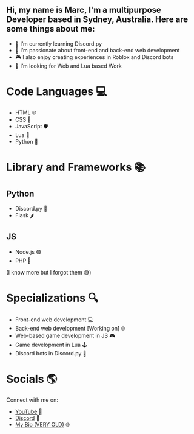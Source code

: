 ## Hi, my name is Marc, I'm a multipurpose Developer based in Sydney, Australia. Here are some things about me:

- 🌱 I’m currently learning Discord.py
- 🚀 I’m passionate about front-end and back-end web development
- 🎮 I also enjoy creating experiences in Roblox and Discord bots
- 🤝 I’m looking for Web and Lua based Work

# Code Languages 💻

- HTML 🌐
- CSS 🎨
- JavaScript 🛡️
- Lua 🔵
- Python 🐍

# Library and Frameworks 📚

## Python
- Discord.py 🤖
- Flask 🌶️

## JS
- Node.js 🟢
- PHP 🐘

(I know more but I forgot them 😅)

# Specializations 🔍

- Front-end web development 💻
- Back-end web development [Working on] 🌐
- Web-based game development in JS 🎮
- Game development in Lua 🕹️
- Discord bots in Discord.py 🤖

# Socials 🌎

Connect with me on:
- <span style="color:white;text-decoration:underline">[YouTube](https://www.youtube.com/channel/UC4S7ciPiSuz_tFJsl3bIRPw)</span> 🎥
- <span style="color:white;text-decoration:underline">[Discord](https://discord.com/users/497682001239736329)</span> 💬
- <span style="color:white;text-decoration:underline">[My Bio (VERY OLD)](https://thatmarcboi.github.io/Marcs-WebsiteV1/)</span> 🌐
